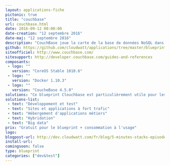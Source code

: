 ```yaml
---
layout: applications-fiche
pictonic: true
title: "couchbase"
url: couchbase.html
date: 2016-09-12 00:00:00
date-creation: "12 septembre 2016"
date-maj: "12 septembre 2016"
description: "CouchBase joue la carte de la base de données NoSQL dans une approche temps réel, et mise fortement sur une demande en devenir, le NoSQL sur le mobile via la synchronisation sur le modèle JSon. Avec le temps, les bases de données NoSQL se font de plus en plus efficaces. Il était temps. Car il faut affronter la problématique de l’augmentation exponentielle des volumes de données, en particulier non structurées. Couchbase propose sa solution, et va plus loin en misant sur l’arrivée du modèle JSon sur le mobile pour accompagner la synchronisation avec sa base et ses serveurs NoSQL."
github: https://github.com/cloudwatt/applications/tree/master/blueprint-coreos-couchbase
siteofficiel: http://www.couchbase.com/
sitesupport: http://developer.couchbase.com/guides-and-references
composants:
 - logo: ""
   version: "CoreOS Stable 1010.6"
 - logo: ""
   version: "Docker 1.10.3"
 - logo: ""
   version: "CoucheBase 4.5.0"
solutions: "Ce blueprint Clouchbase est particulièrement utile pour les solutions Cloudwatt suivantes :"
solutions-list: 
 - text: "Développement et test"
 - text: "Sites et applications à fort trafic"
 - text: "Hébergement d'applications métiers"
 - text: "Hybridation"
 - text: "Big data"
prix: "Gratuit pour le blueprint + consommation à l'usage"
logo: 
blogpost-url: http://dev.cloudwatt.com/fr/blog/5-minutes-stacks-episode-trente-cinq-blueprint-couchbase.html
install-url:
comingsoon: false
type: blueprint
categories: ["dev&test"]
---
```

